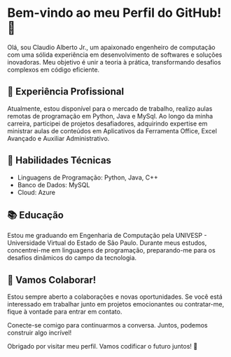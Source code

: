 # Bem-vindo ao meu Perfil do GitHub! 👋

Olá, sou Claudio Alberto Jr., um apaixonado engenheiro de computação com uma sólida experiência em desenvolvimento de softwares e soluções inovadoras. Meu objetivo é unir a teoria à prática, transformando desafios complexos em código eficiente.

## 💼 Experiência Profissional
Atualmente, estou disponível para o mercado de trabalho, realizo aulas remotas de programação em Python, Java e MySql. Ao longo da minha carreira, participei de projetos desafiadores, adquirindo expertise em ministrar aulas de conteúdos em Aplicativos da Ferramenta Office, Excel Avançado e Auxiliar Administrativo.

## 🚀 Habilidades Técnicas
- Linguagens de Programação: Python, Java, C++
- Banco de Dados: MySQL
- Cloud: Azure

## 📚 Educação
Estou me graduando em Engenharia de Computação pela UNIVESP - Universidade Virtual do Estado de São Paulo. Durante meus estudos, concentrei-me em linguagens de programação, preparando-me para os desafios dinâmicos do campo da tecnologia.

## 🤝 Vamos Colaborar!
Estou sempre aberto a colaborações e novas oportunidades. Se você está interessado em trabalhar junto em projetos emocionantes ou contratar-me, fique à vontade para entrar em contato.

Conecte-se comigo para continuarmos a conversa. Juntos, podemos construir algo incrível!

Obrigado por visitar meu perfil. Vamos codificar o futuro juntos! 🚀
